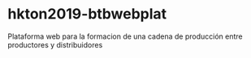 # hkton2019-btbwebplat
Plataforma web para la formacion de una cadena de producción entre productores y distribuidores

